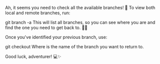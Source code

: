 Ah, it seems you need to check all the available branches! 🧭 To view both local and remote branches, run:

git branch -a
This will list all branches, so you can see where you are and find the one you need to get back to. 🏃‍♂️

Once you've identified your previous branch, use:

git checkout <branch-name>
Where <branch-name> is the name of the branch you want to return to.

Good luck, adventurer! 💻✨